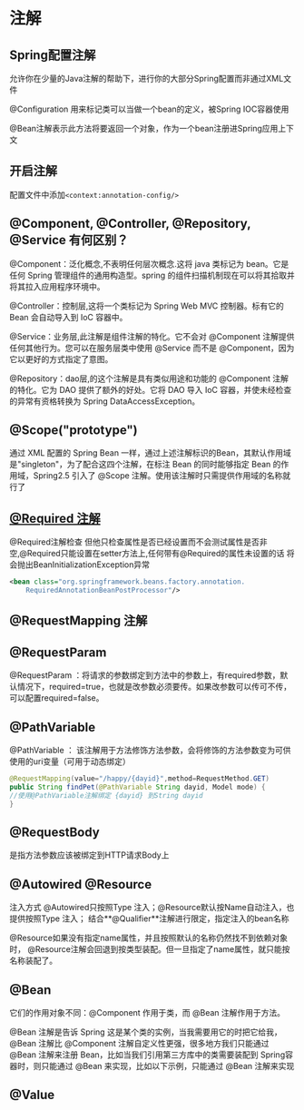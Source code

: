 # 注解

## Spring配置注解

允许你在少量的Java注解的帮助下，进行你的大部分Spring配置而非通过XML文件

@Configuration 用来标记类可以当做一个bean的定义，被Spring IOC容器使用

@Bean注解表示此方法将要返回一个对象，作为一个bean注册进Spring应用上下文

## 开启注解

配置文件中添加`<context:annotation-config/>`

## @Component, @Controller, @Repository, @Service 有何区别？

@Component：泛化概念,不表明任何层次概念.这将 java 类标记为 bean。它是任何 Spring 管理组件的通用构造型。spring 的组件扫描机制现在可以将其拾取并将其拉入应用程序环境中。

@Controller：控制层,这将一个类标记为 Spring Web MVC 控制器。标有它的 Bean 会自动导入到 IoC 容器中。

@Service：业务层,此注解是组件注解的特化。它不会对 @Component 注解提供任何其他行为。您可以在服务层类中使用 @Service 而不是 @Component，因为它以更好的方式指定了意图。

@Repository：dao层,的这个注解是具有类似用途和功能的 @Component 注解的特化。它为 DAO 提供了额外的好处。它将 DAO 导入 IoC 容器，并使未经检查的异常有资格转换为 Spring DataAccessException。

## @Scope("prototype") 

通过 XML 配置的 Spring Bean 一样，通过上述注解标识的Bean，其默认作用域是"singleton"，为了配合这四个注解，在标注 Bean 的同时能够指定 Bean 的作用域，Spring2.5 引入了 @Scope 注解。使用该注解时只需提供作用域的名称就行了

## [@Required 注解](https://blog.csdn.net/gxy3509394/article/details/8710761)

@Required注解检查 但他只检查属性是否已经设置而不会测试属性是否非空,@Required只能设置在setter方法上,任何带有@Required的属性未设置的话 将会抛出BeanInitializationException异常

```xml
<bean class="org.springframework.beans.factory.annotation.  
    RequiredAnnotationBeanPostProcessor"/>
```


## @RequestMapping 注解

## @RequestParam

@RequestParam ：将请求的参数绑定到方法中的参数上，有required参数，默认情况下，required=true，也就是改参数必须要传。如果改参数可以传可不传，可以配置required=false。

## @PathVariable

@PathVariable ： 该注解用于方法修饰方法参数，会将修饰的方法参数变为可供使用的uri变量（可用于动态绑定）

```java
@RequestMapping(value="/happy/{dayid}",method=RequestMethod.GET)
public String findPet(@PathVariable String dayid, Model mode) {
//使用@PathVariable注解绑定 {dayid} 到String dayid
}
```

## @RequestBody

是指方法参数应该被绑定到HTTP请求Body上

## @Autowired @Resource

注入方式 @Autowired只按照Type 注入；@Resource默认按Name自动注入，也提供按照Type 注入；
结合**@Qualifier**注解进行限定，指定注入的bean名称

@Resource如果没有指定name属性，并且按照默认的名称仍然找不到依赖对象时， @Resource注解会回退到按类型装配。但一旦指定了name属性，就只能按名称装配了。

## @Bean

它们的作用对象不同：@Component 作用于类，而 @Bean 注解作用于方法。

@Bean 注解是告诉 Spring 这是某个类的实例，当我需要用它的时把它给我，@Bean 注解比 @Component 注解自定义性更强，很多地方我们只能通过 @Bean 注解来注册 Bean，比如当我们引用第三方库中的类需要装配到 Spring容器时，则只能通过 @Bean 来实现，比如以下示例，只能通过 @Bean 注解来实现

## @Value 


